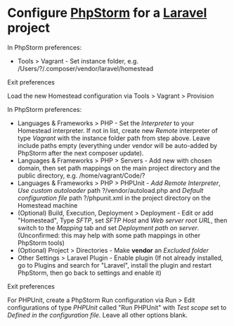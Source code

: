 # Configure [PhpStorm](https://www.jetbrains.com/phpstorm/) for a [Laravel](http://laravel.com) project

In PhpStorm preferences:
* Tools > Vagrant - Set instance folder, e.g. /Users/?/.composer/vendor/laravel/homestead

Exit preferences

Load the new Homestead configuration via Tools > Vagrant > Provision

In PhpStorm preferences:
* Languages & Frameworks > PHP - Set the *Interpreter* to your Homestead interpreter. If not in list, create new *Remote* interpreter of type *Vagrant* with the instance folder path from step above. Leave include paths empty (everything under vendor will be auto-added by PhpStorm after the next composer update).
* Languages & Frameworks > PHP > Servers - Add new with chosen domain, then set path mappings on the main project directory and the public directory, e.g. /home/vagrant/Code/?
* Languages & Frameworks > PHP > PHPUnit - *Add Remote Interpreter*, *Use custom autoloader* path ?/vendor/autoload.php and *Default configuration file* path ?/phpunit.xml in the project directory on the Homestead machine
* (Optional) Build, Execution, Deployment > Deployment - Edit or add "Homestead", Type *SFTP*, set *SFTP Host* and *Web server root URL*, then switch to the *Mapping* tab and set *Deployment path on server*. (Unconfirmed: this may help with some path mappings in other PhpStorm tools)
* (Optional) Project > Directories - Make **vendor** an *Excluded folder*
* Other Settings > Laravel Plugin - Enable plugin (If not already installed, go to Plugins and search for "Laravel", install the plugin and restart PhpStorm, then go back to settings and enable it)

Exit preferences

For PHPUnit, create a PhpStorm Run configuration via Run > Edit configurations of type *PHPUnit* called "Run PHPUnit" with *Test scope* set to *Defined in the configuration file*. Leave all other options blank.
